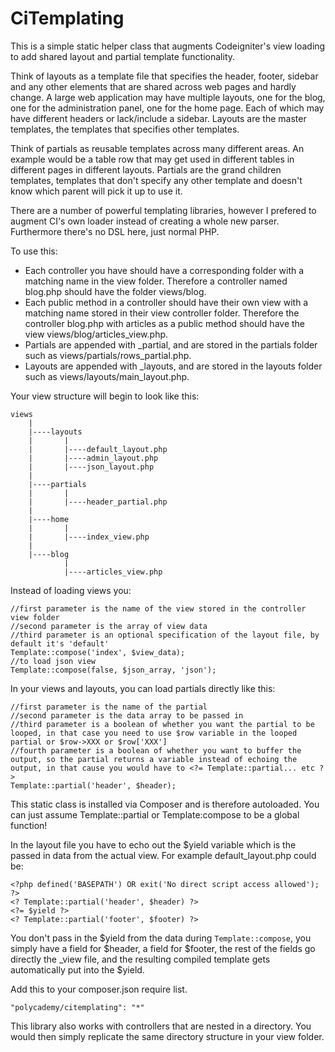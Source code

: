 CiTemplating
========

This is a simple static helper class that augments Codeigniter's view loading to add shared layout and partial template functionality.

Think of layouts as a template file that specifies the header, footer, sidebar and any other elements that are shared across web pages and hardly change. A large web application may have multiple layouts, one for the blog, one for the administration panel, one for the home page. Each of which may have different headers or lack/include a sidebar. Layouts are the master templates, the templates that specifies other templates.

Think of partials as reusable templates across many different areas. An example would be a table row that may get used in different tables in different pages in different layouts. Partials are the grand children templates, templates that don't specify any other template and doesn't know which parent will pick it up to use it.

There are a number of powerful templating libraries, however I prefered to augment CI's own loader instead of creating a whole new parser. Furthermore there's no DSL here, just normal PHP.

To use this:

* Each controller you have should have a corresponding folder with a matching name in the view folder. Therefore a controller named blog.php should have the folder views/blog.
* Each public method in a controller should have their own view with a matching name stored in their view controller folder. Therefore the controller blog.php with articles as a public method should have the view views/blog/articles_view.php.
* Partials are appended with _partial, and are stored in the partials folder such as views/partials/rows_partial.php.
* Layouts are appended with _layouts, and are stored in the layouts folder such as views/layouts/main_layout.php.

Your view structure will begin to look like this:

    views
        |
        |----layouts
        |       |
        |       |----default_layout.php
        |       |----admin_layout.php
        |       |----json_layout.php
        |
        |----partials
        |       |
        |       |----header_partial.php
        |
        |----home
        |       |
        |       |----index_view.php
        |
        |----blog
                |
                |----articles_view.php

Instead of loading views you:

    //first parameter is the name of the view stored in the controller view folder
	//second parameter is the array of view data
	//third parameter is an optional specification of the layout file, by default it's 'default'
    Template::compose('index', $view_data);
	//to load json view
	Template::compose(false, $json_array, 'json');

In your views and layouts, you can load partials directly like this:

    //first parameter is the name of the partial
	//second parameter is the data array to be passed in
	//third parameter is a boolean of whether you want the partial to be looped, in that case you need to use $row variable in the looped partial or $row->XXX or $row['XXX']
	//fourth parameter is a boolean of whether you want to buffer the output, so the partial returns a variable instead of echoing the output, in that cause you would have to <?= Template::partial... etc ?>
    Template::partial('header', $header);

This static class is installed via Composer and is therefore autoloaded. You can just assume Template::partial or Template:compose to be a global function!

In the layout file you have to echo out the $yield variable which is the passed in data from the actual view. For example default_layout.php could be:

    <?php defined('BASEPATH') OR exit('No direct script access allowed'); ?>
    <? Template::partial('header', $header) ?>
    <?= $yield ?>
    <? Template::partial('footer', $footer) ?>

You don't pass in the $yield from the data during `Template::compose`, you simply have a field for $header, a field for $footer, the rest of the fields go directly the _view file, and the resulting compiled template gets automatically put into the $yield.

Add this to your composer.json require list.

    "polycademy/citemplating": "*"

This library also works with controllers that are nested in a directory. You would then simply replicate the same directory structure in your view folder.